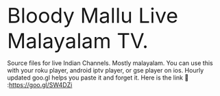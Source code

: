 <font size="+5">Bloody Mallu Live Malayalam TV.</font>

Source files for live Indian Channels. Mostly malayalam. You can use this with your roku player, android iptv player, or gse player on ios. Hourly updated goo.gl helps you paste it and forget it. 
Here is the link 🔗 :https://goo.gl/SW4DZi
